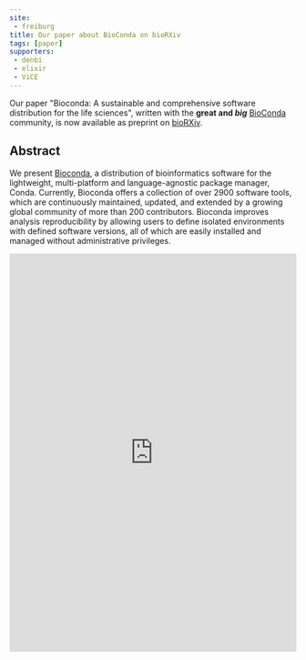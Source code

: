 ```yaml
---
site:
 - freiburg
title: Our paper about BioConda on bioRXiv
tags: [paper]
supporters:
 - denbi
 - elixir
 - ViCE
---
```


Our paper "Bioconda: A sustainable and comprehensive software distribution for the life sciences", written with the **great and *big*** [BioConda](http://bioconda.github.io/) community, is now available as preprint on [bioRXiv](https://www.biorxiv.org/content/early/2017/10/21/207092).

## Abstract

We present [Bioconda](https://bioconda.github.io), a distribution of bioinformatics software for the lightweight, multi-platform and language-agnostic package manager, Conda. Currently, Bioconda offers a collection of over 2900 software tools, which are continuously maintained, updated, and extended by a growing global community of more than 200 contributors. Bioconda improves analysis reproducibility by allowing users to define isolated environments with defined software versions, all of which are easily installed and managed without administrative privileges.

<embed src="https://www.biorxiv.org/content/biorxiv/early/2017/10/21/207092.full.pdf" width="100%" height="700" type='application/pdf'>
